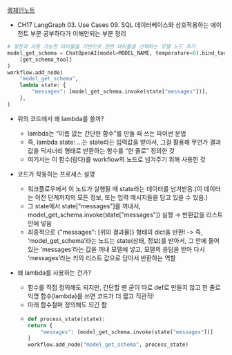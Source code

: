 [랭체인노트](https://wikidocs.net/book/14314) 
- CH17 LangGraph 03. Use Cases 09. SQL 데이터베이스와 상호작용하는 에이전트 부문 공부하다가 이해안되는 부분 정리 


```python
# 질문과 사용 가능한 테이블을 기반으로 관련 테이블을 선택하는 모델 노드 추가
model_get_schema = ChatOpenAI(model=MODEL_NAME, temperature=0).bind_tools(
    [get_schema_tool]
)
workflow.add_node(
    "model_get_schema",
    lambda state: {
        "messages": [model_get_schema.invoke(state["messages"])],
    },
)
```

* 위의 코드에서 왜 lambda를 쓸까?
  - lambda는 “이름 없는 간단한 함수”를 만들 때 쓰는 파이썬 문법
  - 즉, lambda state: ...는 state라는 입력값을 받아서, 그걸 활용해 무언가 결과값을 딕셔너리 형태로 반환하는 함수를 “한 줄로” 정의한 것
  - 여기서는 이 함수(람다)를 workflow의 노드로 넘겨주기 위해 사용한 것

* 코드가 작동하는 프로세스 설명
  - 워크플로우에서 이 노드가 실행될 때 state라는 데이터를 넘겨받음.(이 데이터는 이전 단계까지의 모든 정보, 또는 입력 메시지들을 담고 있을 수 있음.)
  - 그 state에서 state["messages"]를 꺼내서, model_get_schema.invoke(state["messages"]) 실행 → 반환값을 리스트 안에 넣음
  - 최종적으로 {"messages": [위의 결과물]} 형태의 dict을 반환!
    -> 즉, ‘model_get_schema’라는 노드는 state(상태, 정보)를 받아서, 그 안에 들어있는 ‘messages’라는 값을 꺼내 모델에 넣고, 모델의 응답을 받아 다시 ‘messages’라는 키의 리스트 값으로 담아서 반환하는 역할
* 왜 lambda를 사용하는 건가?
  - 함수를 직접 정의해도 되지만, 간단할 땐 굳이 따로 def로 만들지 않고 한 줄로 익명 함수(lambda)를 쓰면 코드가 더 짧고 직관적!
  - 아래 함수철머 정의해도 되긴 함
  - ```python
    def process_state(state):
    return {
        "messages": [model_get_schema.invoke(state["messages"])]
    }
    workflow.add_node("model_get_schema", process_state)
    ```
    
